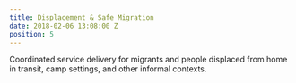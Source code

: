 ```yaml
---
title: Displacement & Safe Migration
date: 2018-02-06 13:08:00 Z
position: 5
---
```


Coordinated service delivery for migrants and people displaced from home in transit, camp settings, and other informal contexts.